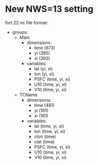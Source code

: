 # New NWS=13 setting

fort.22.nc file format:
 - groups:
    - Main
        - dimensions:
            - time (673)
            - yi (385)
            - xi (393)
        - variables:
            - lat (yi, xi)
            - lon (yi, xi)
            - PSFC (time, yi, xi)
            - U10 (time, yi, xi)
            - V10 (time, yi, xi)
    - TCName
        - dimensions:
            - time (481)
            - yi (161)
            - xi (161)
        - variables:
            - lat (time, yi, xi)
            - lon (time, yi, xi)
            - clon (time)
            - clat (time)
            - PSFC (time, yi, xi)
            - U10 (time, yi, xi)
            - V10 (time, yi, xi)
